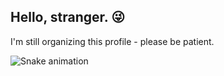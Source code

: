 ## Hello, stranger. :stuck_out_tongue_winking_eye:

I'm still organizing this profile - please be patient.

![Snake animation](https://github.com/gcgiudicelli/gcgiudicelli/blob/output/github-contribution-grid-snake.svg)

<!--

HOW TO CREATE A README FILE: https://www.alura.com.br/artigos/como-criar-um-readme-para-seu-perfil-github?gclid=Cj0KCQjwn9CgBhDjARIsAD15h0BftHMQIJNKiofVvJ0JjiBz-AoUIpuG1o4YqX2O5jBF2QII6RQHaUEaAgMsEALw_wcB
GITHUB EMOJIS: https://github.com/hideraldus13/github-emoji

**gcgiudicelli/gcgiudicelli** is a ✨ _special_ ✨ repository because its `README.md` (this file) appears on your GitHub profile.

Here are some ideas to get you started:

- 🔭 I’m currently working on ...
- 🌱 I’m currently learning ...
- 👯 I’m looking to collaborate on ...
- 🤔 I’m looking for help with ...
- 💬 Ask me about ...
- 📫 How to reach me: ...
- 😄 Pronouns: ...
- ⚡ Fun fact: ...
-->
